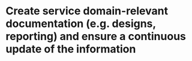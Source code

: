 # Create service domain-relevant documentation (e.g. designs, reporting) and ensure a continuous update of the information

